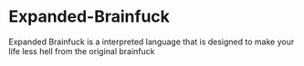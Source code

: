 # Expanded-Brainfuck
Expanded Brainfuck is a interpreted language that is designed to make your life less hell from the original brainfuck
